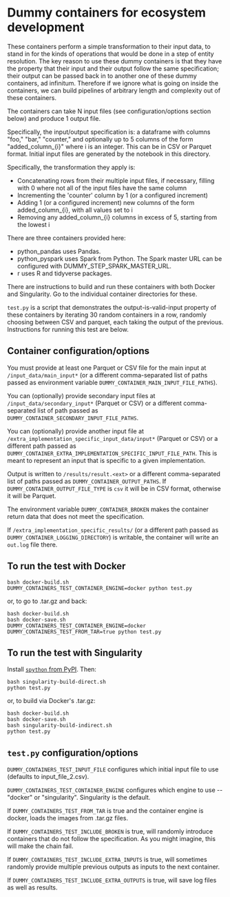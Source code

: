 # Dummy containers for ecosystem development

These containers perform a simple transformation to their input data,
to stand in for the kinds of operations that would be done in a step of entity resolution.
The key reason to use these dummy containers is that they have the property that their
input and their output follow the same specification; their output can be passed back in to another
one of these dummy containers, ad infinitum.
Therefore if we ignore what is going on inside the containers, we can build
pipelines of arbitrary length and complexity out of these containers.

The containers can take N input files (see configuration/options section below) and produce 1 output file.

Specifically, the input/output specification is: a dataframe
with columns "foo," "bar," "counter," and optionally up to 5 columns of
the form "added_column_{i}" where i is an integer.
This can be in CSV or Parquet format.
Initial input files are generated by the notebook in this directory.

Specifically, the transformation they apply is:

- Concatenating rows from their multiple input files, if necessary, filling with 0 where not all of the input files have the same column
- Incrementing the 'counter' column by 1 (or a configured increment)
- Adding 1 (or a configured increment) new columns of the form added_column_{i}, with all values set to i
- Removing any added_column_{i} columns in excess of 5, starting from the lowest i

There are three containers provided here:

- python_pandas uses Pandas.
- python_pyspark uses Spark from Python. The Spark master URL can be configured with DUMMY_STEP_SPARK_MASTER_URL.
- r uses R and tidyverse packages.

There are instructions to build and run these containers with both Docker and Singularity.
Go to the individual container directories for these.

`test.py` is a script that demonstrates the output-is-valid-input property of these containers by iterating
30 random containers in a row, randomly choosing between CSV and parquet, each taking the output of the previous.
Instructions for running this test are below.

## Container configuration/options

You must provide at least one Parquet or CSV file for the main input at `/input_data/main_input*` (or a different comma-separated list of paths passed as environment variable `DUMMY_CONTAINER_MAIN_INPUT_FILE_PATHS`).

You can (optionally) provide secondary input files at `/input_data/secondary_input*` (Parquet or CSV) or a different comma-separated list of path passed as `DUMMY_CONTAINER_SECONDARY_INPUT_FILE_PATHS`.

You can (optionally) provide another input file at `/extra_implementation_specific_input_data/input*` (Parquet or CSV) or a different path passed as `DUMMY_CONTAINER_EXTRA_IMPLEMENTATION_SPECIFIC_INPUT_FILE_PATH`.
This is meant to represent an input that is specific to a given implementation.

Output is written to `/results/result.<ext>` or a different comma-separated list of paths passed as `DUMMY_CONTAINER_OUTPUT_PATHS`.
If `DUMMY_CONTAINER_OUTPUT_FILE_TYPE` is `csv` it will be in CSV format, otherwise it will be Parquet.

The environment variable `DUMMY_CONTAINER_BROKEN` makes the container return data that does not meet the specification.

If `/extra_implementation_specific_results/` (or a different path passed as `DUMMY_CONTAINER_LOGGING_DIRECTORY`) is writable,
the container will write an `out.log` file there.

## To run the test with Docker

```
bash docker-build.sh
DUMMY_CONTAINERS_TEST_CONTAINER_ENGINE=docker python test.py
```

or, to go to .tar.gz and back:

```
bash docker-build.sh
bash docker-save.sh
DUMMY_CONTAINERS_TEST_CONTAINER_ENGINE=docker DUMMY_CONTAINERS_TEST_FROM_TAR=true python test.py
```

## To run the test with Singularity

Install [`spython` from PyPI](https://github.com/singularityhub/singularity-cli). Then:

```
bash singularity-build-direct.sh
python test.py
```

or, to build via Docker's .tar.gz:

```
bash docker-build.sh
bash docker-save.sh
bash singularity-build-indirect.sh
python test.py
```

## `test.py` configuration/options

`DUMMY_CONTAINERS_TEST_INPUT_FILE` configures which initial input file to use (defaults to input_file_2.csv).

`DUMMY_CONTAINERS_TEST_CONTAINER_ENGINE` configures which engine to use -- "docker" or "singularity". Singularity is the default.

If `DUMMY_CONTAINERS_TEST_FROM_TAR` is true and the container engine is docker, loads the images from .tar.gz files.

If `DUMMY_CONTAINERS_TEST_INCLUDE_BROKEN` is true, will randomly introduce containers that do not follow the specification.
As you might imagine, this will make the chain fail.

If `DUMMY_CONTAINERS_TEST_INCLUDE_EXTRA_INPUTS` is true, will sometimes randomly provide multiple previous outputs as inputs
to the next container.

If `DUMMY_CONTAINERS_TEST_INCLUDE_EXTRA_OUTPUTS` is true, will save log files as well as results.